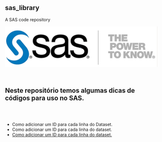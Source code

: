 ## sas_library
A SAS code repository

![title](img/sas_logo.png)
<br>
<br>
<br>
## Neste repositório temos algumas dicas de códigos para uso no SAS.
<!--- This respository aims to show SAS tips and tricks.

Just paste the code into SAS and run.
-->
<br>
<br>

* Como adicionar um ID para cada linha do Dataset.
* Como adicionar um ID para cada linha do dataset.
* [Como adicionar um ID para cada linha do dataset.](add_row_id_with_data_step.sas)

